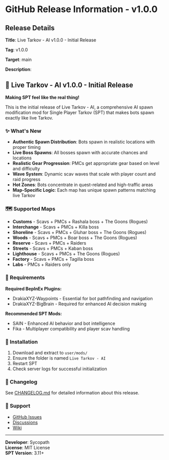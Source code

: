 # GitHub Release Information - v1.0.0

## Release Details

**Title**: Live Tarkov - AI v1.0.0 - Initial Release

**Tag**: v1.0.0

**Target**: main

**Description**:

## 🎯 Live Tarkov - AI v1.0.0 - Initial Release

**Making SPT feel like the real thing!**

This is the initial release of Live Tarkov - AI, a comprehensive AI spawn modification mod for Single Player Tarkov (SPT) that makes bots spawn exactly like live Tarkov.

### ✨ What's New

- **Authentic Spawn Distribution**: Bots spawn in realistic locations with proper timing
- **Live Boss Spawns**: All bosses spawn with accurate chances and locations
- **Realistic Gear Progression**: PMCs get appropriate gear based on level and difficulty
- **Wave System**: Dynamic scav waves that scale with player count and raid progress
- **Hot Zones**: Bots concentrate in quest-related and high-traffic areas
- **Map-Specific Logic**: Each map has unique spawn patterns matching live Tarkov

### 🗺️ Supported Maps

- **Customs** - Scavs + PMCs + Rashala boss + The Goons (Rogues)
- **Interchange** - Scavs + PMCs + Killa boss
- **Shoreline** - Scavs + PMCs + Gluhar boss + The Goons (Rogues)
- **Woods** - Scavs + PMCs + Boar boss + The Goons (Rogues)
- **Reserve** - Scavs + PMCs + Raiders
- **Streets** - Scavs + PMCs + Kaban boss
- **Lighthouse** - Scavs + PMCs + The Goons (Rogues)
- **Factory** - Scavs + PMCs + Tagilla boss
- **Labs** - PMCs + Raiders only

### 🔧 Requirements

**Required BepInEx Plugins:**
- DrakiaXYZ-Waypoints - Essential for bot pathfinding and navigation
- DrakiaXYZ-BigBrain - Required for enhanced AI decision making

**Recommended SPT Mods:**
- SAIN - Enhanced AI behavior and bot intelligence
- Fika - Multiplayer compatibility and player scav handling

### 🚀 Installation

1. Download and extract to `user/mods/`
2. Ensure the folder is named `Live Tarkov - AI`
3. Restart SPT
4. Check server logs for successful initialization

### 📝 Changelog

See [CHANGELOG.md](CHANGELOG.md) for detailed information about this release.

### 🤝 Support

- [GitHub Issues](https://github.com/Sycopath/live-tarkov-ai/issues)
- [Discussions](https://github.com/Sycopath/live-tarkov-ai/discussions)
- [Wiki](https://github.com/Sycopath/live-tarkov-ai/wiki)

---

**Developer**: Sycopath  
**License**: MIT License  
**SPT Version**: 3.11+
